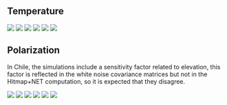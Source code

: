 ## Temperature

![](C_ell_noise_atmo_7splits_LAT-LFL1_chile_1_temp.png)
![](C_ell_noise_atmo_7splits_LAT-LFL2_chile_1_temp.png)
![](C_ell_noise_atmo_7splits_LAT-MFL1_chile_1_temp.png)
![](C_ell_noise_atmo_7splits_LAT-MFL2_chile_1_temp.png)
![](C_ell_noise_atmo_7splits_LAT-HFL1_chile_1_temp.png)
![](C_ell_noise_atmo_7splits_LAT-HFL2_chile_1_temp.png)
## Polarization

In Chile, the simulations include a sensitivity factor related to elevation, this factor is reflected in the white noise covariance matrices but not in the Hitmap+NET computation, so it is expected that they disagree.

![](C_ell_noise_atmo_7splits_LAT-LFL1_chile_1_pol.png)
![](C_ell_noise_atmo_7splits_LAT-LFL2_chile_1_pol.png)
![](C_ell_noise_atmo_7splits_LAT-MFL1_chile_1_pol.png)
![](C_ell_noise_atmo_7splits_LAT-MFL2_chile_1_pol.png)
![](C_ell_noise_atmo_7splits_LAT-HFL1_chile_1_pol.png)
![](C_ell_noise_atmo_7splits_LAT-HFL2_chile_1_pol.png)
